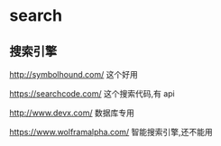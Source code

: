 # search

## 搜索引擎

http://symbolhound.com/ 这个好用

https://searchcode.com/ 这个搜索代码,有 api

http://www.devx.com/ 数据库专用

https://www.wolframalpha.com/ 智能搜索引擎,还不能用